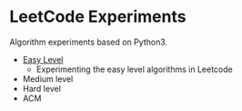 # LeetCode Experiments 
Algorithm experiments based on Python3. 

- [Easy Level](easy)
    - Experimenting the easy level algorithms in Leetcode  
- Medium level  
- Hard level 
- ACM 
